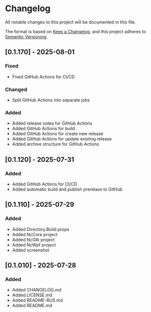 ﻿# Changelog
All notable changes to this project will be documented in this file.

The format is based on [Keep a Changelog](https://keepachangelog.com/en/1.1.0/),
and this project adheres to [Semantic Versioning](https://semver.org/spec/v2.0.0.html).

## [0.1.170] - 2025-08-01
### Fixed
- Fixed GitHub Actions for CI/CD
### Changed
- Split GitHub Actions into separate jobs
### Added
- Added release notes for GitHub Actions
- Added GitHub Actions for build
- Added GitHub Actions for create new release
- Added GitHub Actions for update existing release
- Added archive structure for GitHub Actions

## [0.1.120] - 2025-07-31
### Added
- Added GitHub Actions for CI/CD
- Added automatic build and publish prerelase to GitHub

## [0.1.110] - 2025-07-29
### Added
- Added Directory.Build.props
- Added NcCore project
- Added NcGtk project
- Added NcWpf project
- Added screenshot

## [0.1.010] - 2025-07-28
### Added
- Added CHANGELOG.md
- Added LICENSE.md
- Added README-RUS.md
- Added README.md

